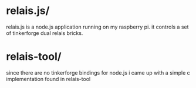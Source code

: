 # relais.js/  

relais.js is a node.js application running on my raspberry pi. it controls a set of tinkerforge dual relais bricks. 

# relais-tool/
since there are no tinkerforge bindings for node.js i came up with a simple c implementation found in relais-tool
